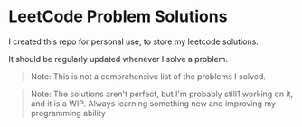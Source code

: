 # LeetCode Problem Solutions

I created this repo for personal use, to store my leetcode solutions.

It should be regularly updated whenever I solve a problem.

> Note: This is not a comprehensive list of the problems I solved.

> Note: The solutions aren't perfect, but I'm probably still1 working on it, and it is a WIP. Always learning something new and improving my programming ability
